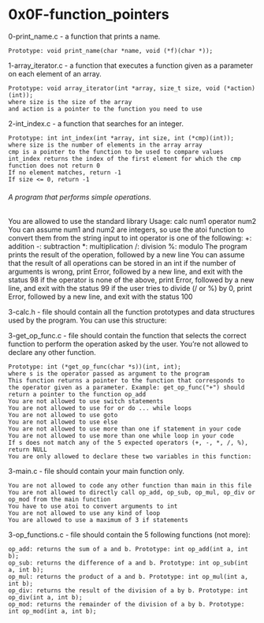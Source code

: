 # 0x0F-function_pointers


0-print_name.c - a function that prints a name.

	Prototype: void print_name(char *name, void (*f)(char *)); 


1-array_iterator.c - a function that executes a function given as a parameter on each element of an array.

	Prototype: void array_iterator(int *array, size_t size, void (*action)(int));
	where size is the size of the array
	and action is a pointer to the function you need to use


2-int_index.c - a function that searches for an integer.

	Prototype: int int_index(int *array, int size, int (*cmp)(int));
	where size is the number of elements in the array array
	cmp is a pointer to the function to be used to compare values
	int_index returns the index of the first element for which the cmp function does not return 0
	If no element matches, return -1
	If size <= 0, return -1

###### A program that performs simple operations.

You are allowed to use the standard library
Usage: calc num1 operator num2
You can assume num1 and num2 are integers, so use the atoi function to convert them from the string input to int
operator is one of the following:
+: addition
-: subtraction
*: multiplication
/: division
%: modulo
The program prints the result of the operation, followed by a new line
You can assume that the result of all operations can be stored in an int
if the number of arguments is wrong, print Error, followed by a new line, and exit with the status 98
if the operator is none of the above, print Error, followed by a new line, and exit with the status 99
if the user tries to divide (/ or %) by 0, print Error, followed by a new line, and exit with the status 100

3-calc.h - file should contain all the function prototypes and data structures used by the program. You can use this structure:

3-get_op_func.c - file should contain the function that selects the correct function to perform the operation asked by the user. You’re not allowed to declare any other function.

	Prototype: int (*get_op_func(char *s))(int, int);
	where s is the operator passed as argument to the program
	This function returns a pointer to the function that corresponds to the operator given as a parameter. Example: get_op_func("+") should return a pointer to the function op_add
	You are not allowed to use switch statements
	You are not allowed to use for or do ... while loops
	You are not allowed to use goto
	You are not allowed to use else
	You are not allowed to use more than one if statement in your code
	You are not allowed to use more than one while loop in your code
	If s does not match any of the 5 expected operators (+, -, *, /, %), return NULL
	You are only allowed to declare these two variables in this function:

3-main.c - file should contain your main function only.

	You are not allowed to code any other function than main in this file
	You are not allowed to directly call op_add, op_sub, op_mul, op_div or op_mod from the main function
	You have to use atoi to convert arguments to int
	You are not allowed to use any kind of loop
	You are allowed to use a maximum of 3 if statements

3-op_functions.c - file should contain the 5 following functions (not more):

	op_add: returns the sum of a and b. Prototype: int op_add(int a, int b);
	op_sub: returns the difference of a and b. Prototype: int op_sub(int a, int b);
	op_mul: returns the product of a and b. Prototype: int op_mul(int a, int b);
	op_div: returns the result of the division of a by b. Prototype: int op_div(int a, int b);
	op_mod: returns the remainder of the division of a by b. Prototype: int op_mod(int a, int b);

